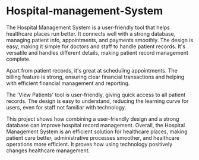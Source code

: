 # Hospital-management-System
The Hospital Management System is a user-friendly tool that helps healthcare places run better. It connects well with a strong database, managing patient info, appointments, and payments smoothly. The design is easy, making it simple for doctors and staff to handle patient records. It's versatile and handles different details, making patient record management complete.

Apart from patient records, it's great at scheduling appointments. The billing feature is strong, ensuring clear financial transactions and helping with efficient financial management and reporting.

The 'View Patients' tool is user-friendly, giving quick access to all patient records. The design is easy to understand, reducing the learning curve for users, even for staff not familiar with technology.

This project shows how combining a user-friendly design and a strong database can improve hospital record management. Overall, the Hospital Management System is an efficient solution for healthcare places, making patient care better, administrative processes smoother, and healthcare operations more efficient. It proves how using technology positively changes healthcare management.

